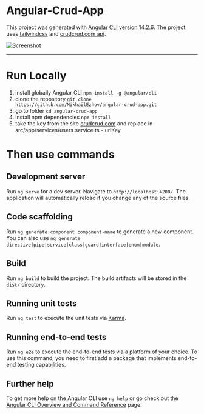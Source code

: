 # Angular-Crud-App

This project was generated with [Angular CLI](https://github.com/angular/angular-cli) version 14.2.6. The project uses [tailwindcss](https://tailwindcss.com/) and [crudcrud.com api](https://crudcrud.com/).

![Screenshot](https://repository-images.githubusercontent.com/555814314/23bf2ad1-90bc-459b-ab67-44bc7727950f)

____

# Run Locally

1. install globally Angular CLI `npm install -g @angular/cli`
2. clone the repository `git clone https://github.com/MikhailEzhov/angular-crud-app.git`
3. go to folder `cd angular-crud-app`
4. install npm dependencies `npm install`
5. take the key from the site [crudcrud.com](https://crudcrud.com/) and replace in src/app/services/users.service.ts - urlKey

# Then use commands

## Development server

Run `ng serve` for a dev server. Navigate to `http://localhost:4200/`. The application will automatically reload if you change any of the source files.

## Code scaffolding

Run `ng generate component component-name` to generate a new component. You can also use `ng generate directive|pipe|service|class|guard|interface|enum|module`.

## Build

Run `ng build` to build the project. The build artifacts will be stored in the `dist/` directory.

## Running unit tests

Run `ng test` to execute the unit tests via [Karma](https://karma-runner.github.io).

## Running end-to-end tests

Run `ng e2e` to execute the end-to-end tests via a platform of your choice. To use this command, you need to first add a package that implements end-to-end testing capabilities.

## Further help

To get more help on the Angular CLI use `ng help` or go check out the [Angular CLI Overview and Command Reference](https://angular.io/cli) page.
